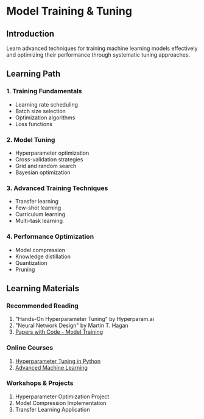 # Model Training & Tuning

## Introduction
Learn advanced techniques for training machine learning models effectively and optimizing their performance through systematic tuning approaches.

## Learning Path

### 1. Training Fundamentals
- Learning rate scheduling
- Batch size selection
- Optimization algorithms
- Loss functions

### 2. Model Tuning
- Hyperparameter optimization
- Cross-validation strategies
- Grid and random search
- Bayesian optimization

### 3. Advanced Training Techniques
- Transfer learning
- Few-shot learning
- Curriculum learning
- Multi-task learning

### 4. Performance Optimization
- Model compression
- Knowledge distillation
- Quantization
- Pruning

## Learning Materials

### Recommended Reading
1. "Hands-On Hyperparameter Tuning" by Hyperparam.ai
2. "Neural Network Design" by Martin T. Hagan
3. [Papers with Code - Model Training](https://paperswithcode.com/methods/category/training-techniques)

### Online Courses
1. [Hyperparameter Tuning in Python](https://www.datacamp.com/courses/hyperparameter-tuning-in-python)
2. [Advanced Machine Learning](https://www.coursera.org/specializations/aml)

### Workshops & Projects
1. Hyperparameter Optimization Project
2. Model Compression Implementation
3. Transfer Learning Application